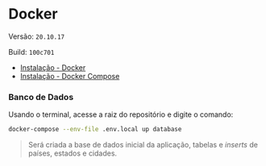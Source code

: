 # Docker

Versão: `20.10.17`

Build: `100c701`

- [Instalação - Docker](https://docs.docker.com/engine/install/)
- [Instalação - Docker Compose](https://docs.docker.com/compose/install/)

### Banco de Dados

Usando o terminal, acesse a raiz do repositório e digite o comando:

```bash
docker-compose --env-file .env.local up database
```

> Será criada a base de dados inicial da aplicação, tabelas e *inserts* de países, estados e cidades.
